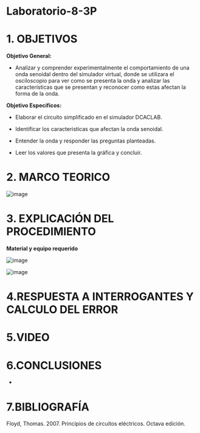 # Laboratorio-8-3P
# 1. OBJETIVOS 

**Objetivo General:**

* Analizar y comprender experimentalmente el comportamiento de una onda senoidal dentro del simulador virtual, donde se utilizara el osciloscopio para ver como se presenta la onda y analizar las características que se presentan y reconocer como estas afectan la forma de la onda.

**Objetivo Específicos:**

* Elaborar el circuito simplificado en el simulador DCACLAB.

* Identificar los caracteristicas que afectan la onda senoidal.

* Entender la onda y responder las preguntas planteadas.

* Leer los valores que presenta la gráfica y concluir.

# 2. MARCO TEORICO 

![image](https://user-images.githubusercontent.com/105617383/186017479-f412f6b5-c9e9-4283-a0e8-24b6c84eede5.png)

# 3. EXPLICACIÓN DEL PROCEDIMIENTO 

**Material y equipo requerido**

![image](https://user-images.githubusercontent.com/105617383/186023453-9a04e24e-8675-4329-aafe-0a241c048c0e.png)

![image](https://user-images.githubusercontent.com/105617383/186023577-a636292d-bcce-4a24-8da0-b9529e627fd1.png)


# 4.RESPUESTA A INTERROGANTES Y CALCULO DEL ERROR


# 5.VIDEO



# 6.CONCLUSIONES

* 

# 7.BIBLIOGRAFÍA

Floyd, Thomas. 2007. Principios de circuitos eléctricos. Octava edición.
